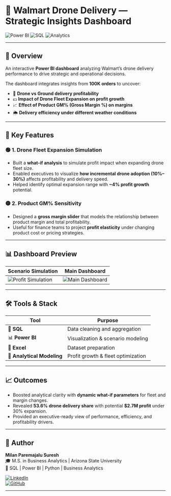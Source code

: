 # 🚀 Walmart Drone Delivery — Strategic Insights Dashboard  

![Power BI](https://img.shields.io/badge/PowerBI-Dashboard-F2C811?style=for-the-badge&logo=powerbi&logoColor=black)
![SQL](https://img.shields.io/badge/SQL-Backend-4479A1?style=for-the-badge&logo=postgresql&logoColor=white)
![Analytics](https://img.shields.io/badge/Business-Analytics-blue?style=for-the-badge&logo=googleanalytics)

---

## 🧠 Overview  

An interactive **Power BI dashboard** analyzing Walmart’s drone delivery performance to drive strategic and operational decisions.  

The dashboard integrates insights from **100K orders** to uncover:  
- 🚁 **Drone vs Ground delivery profitability**  
- 💵 **Impact of Drone Fleet Expansion on profit growth**  
- 📈 **Effect of Product GM% (Gross Margin %) on margins**  
- 🌦️ **Delivery efficiency under different weather conditions**  

---

## 🎯 Key Features  

### 🟢 1. Drone Fleet Expansion Simulation  
- Built a **what-if analysis** to simulate profit impact when expanding drone fleet size.  
- Enabled executives to visualize **how incremental drone adoption (10%–30%)** affects profitability and delivery speed.  
- Helped identify optimal expansion range with **~4% profit growth** potential.  

### 🟡 2. Product GM% Sensitivity  
- Designed a **gross margin slider** that models the relationship between product margin and total profitability.  
- Useful for finance teams to project **profit elasticity** under changing product cost or pricing strategies.  

---

## 📊 Dashboard Preview  

| Scenario Simulation | Main Dashboard |
|----------------------|----------------|
| ![Profit Simulation](https://github.com/milan121999/Walmart-Drone-Delivery/blob/main/assets/dashboard_growth.png) | ![Main Dashboard](https://github.com/milan121999/Walmart-Drone-Delivery/blob/main/assets/dashboard_main.png) |

---

## 🛠️ Tools & Stack  

| Tool | Purpose |
|------|----------|
| 🐬 **SQL** | Data cleaning and aggregation |
| 📊 **Power BI** | Visualization & scenario modeling |
| 🧮 **Excel** | Dataset preparation |
| 🧠 **Analytical Modeling** | Profit growth & fleet optimization |

---

## 📈 Outcomes  

- Boosted analytical clarity with **dynamic what-if parameters** for fleet and margin changes.  
- Revealed **53.6% drone delivery share** with potential **$2.7M profit** under 30% expansion.  
- Provided an executive-ready view of performance, efficiency, and profitability drivers.  

---

## 👤 Author  

**Milan Paremajalu Suresh**  
🎓 M.S. in Business Analytics | Arizona State University  
💼 SQL | Power BI | Python | Business Analytics  

[![LinkedIn](https://img.shields.io/badge/LinkedIn-Connect-blue?style=for-the-badge&logo=linkedin)](https://www.linkedin.com/in/milan-paremajalu-suresh-311028205/)  
[![GitHub](https://img.shields.io/badge/GitHub-Portfolio-black?style=for-the-badge&logo=github)](https://github.com/milan121999)

---
